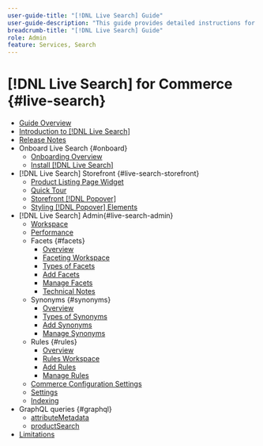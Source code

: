 ```yaml
---
user-guide-title: "[!DNL Live Search] Guide"
user-guide-description: "This guide provides detailed instructions for using [!DNL Live Search] from Adobe Commerce."
breadcrumb-title: "[!DNL Live Search] Guide"
role: Admin
feature: Services, Search
---
```

# [!DNL Live Search] for Commerce {#live-search}

- [Guide Overview](guide-overview.md)
- [Introduction to [!DNL Live Search]](overview.md)
- [Release Notes](release-notes.md)
- Onboard Live Search {#onboard}
   - [Onboarding Overview](onboarding-overview.md)
   - [Install [!DNL Live Search]](install.md)
- [!DNL Live Search] Storefront {#live-search-storefront}
   - [Product Listing Page Widget](plp-styling.md)
   - [Quick Tour](quick-tour.md)
   - [Storefront [!DNL Popover]](storefront-popover.md)
   - [Styling [!DNL Popover] Elements](storefront-popover-styling.md)
- [!DNL Live Search] Admin{#live-search-admin}
   - [Workspace](workspace.md)
   - [Performance](performance.md)
   - Facets {#facets}
      - [Overview](facets.md)
      - [Faceting Workspace](faceting-workspace.md)
      - [Types of Facets](facets-type.md)
      - [Add Facets](facets-add.md)
      - [Manage Facets](facets-manage.md)
      - [Technical Notes](facet-technical-notes.md)
   - Synonyms {#synonyms}
      - [Overview](synonyms.md)
      - [Types of Synonyms](synonyms-type.md)
      - [Add Synonyms](synonyms-add.md)
      - [Manage Synonyms](synonyms-manage.md)
   - Rules {#rules}
      - [Overview](rules.md)
      - [Rules Workspace](rules-workspace.md)
      - [Add Rules](rules-add.md)
      - [Manage Rules](rules-manage.md)
   - [Commerce Configuration Settings](configuration.md)
   - [Settings](settings.md)
   - [Indexing](indexing.md)
- GraphQL queries {#graphql}
   - [attributeMetadata](https://developer.adobe.com/commerce/webapi/graphql/schema/live-search/queries/attribute-metadata/)
   - [productSearch](https://developer.adobe.com/commerce/webapi/graphql/schema/live-search/queries/product-search/)
- [Limitations](limits.md)